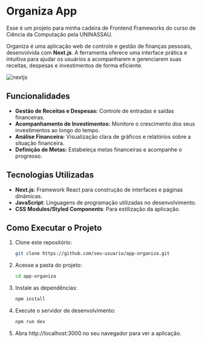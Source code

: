 # Organiza App

Esse é um projeto para minha cadeira de Frontend Frameworks do curso de Ciência da Computação pela UNINASSAU.

Organiza é uma aplicação web de controle e gestão de finanças pessoais, desenvolvida com **Next.js**. A ferramenta oferece uma interface prática e intuitiva para ajudar os usuários a acompanharem e gerenciarem suas receitas, despesas e investimentos de forma eficiente. 

![nextjs](https://github.com/user-attachments/assets/cf4a6e6e-be49-4e2c-897c-9f6656f11547)

## Funcionalidades

- **Gestão de Receitas e Despesas:** Controle de entradas e saídas financeiras.
- **Acompanhamento de Investimentos:** Monitore o crescimento dos seus investimentos ao longo do tempo.
- **Análise Financeira:** Visualização clara de gráficos e relatórios sobre a situação financeira.
- **Definição de Metas:** Estabeleça metas financeiras e acompanhe o progresso.

## Tecnologias Utilizadas
- **Next.js**: Framework React para construção de interfaces e páginas dinâmicas.
- **JavaScript**: Linguagens de programação utilizadas no desenvolvimento.
- **CSS Modules/Styled Components**: Para estilização da aplicação.

## Como Executar o Projeto

1. Clone este repositório:
   ```bash
   git clone https://github.com/seu-usuario/app-organiza.git

2. Acesse a pasta do projeto:
   ```bash
   cd app-organiza

3. Instale as dependências:
   ```bash
   npm install

4. Execute o servidor de desenvolvimento:
    ```bash
    npm run dev

5. Abra http://localhost:3000 no seu navegador para ver a aplicação.


